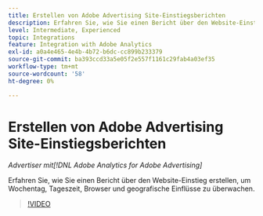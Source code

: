 ```yaml
---
title: Erstellen von Adobe Advertising Site-Einstiegsberichten
description: Erfahren Sie, wie Sie einen Bericht über den Website-Einstieg erstellen, um Wochentag, Tageszeit, Browser und geografische Einflüsse zu überwachen.
level: Intermediate, Experienced
topic: Integrations
feature: Integration with Adobe Analytics
exl-id: a0a4e465-4e4b-4b72-b6dc-cc899b233379
source-git-commit: ba393ccd33a5e05f2e557f1161c29fab4a03ef35
workflow-type: tm+mt
source-wordcount: '58'
ht-degree: 0%

---
```


# Erstellen von Adobe Advertising Site-Einstiegsberichten

*Advertiser mit[!DNL Adobe Analytics for Adobe Advertising]*

Erfahren Sie, wie Sie einen Bericht über den Website-Einstieg erstellen, um Wochentag, Tageszeit, Browser und geografische Einflüsse zu überwachen.

>[!VIDEO](https://video.tv.adobe.com/v/33921)
